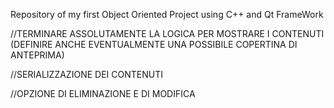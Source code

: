 Repository of my first Object Oriented Project using C++ and Qt FrameWork


//TERMINARE ASSOLUTAMENTE LA LOGICA PER MOSTRARE I CONTENUTI (DEFINIRE ANCHE EVENTUALMENTE UNA POSSIBILE COPERTINA DI ANTEPRIMA)

//SERIALIZZAZIONE DEI CONTENUTI 

//OPZIONE DI ELIMINAZIONE E DI MODIFICA
